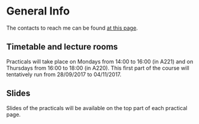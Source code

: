 
# General Info

The contacts to reach me can be found [at this page](http://www.fmach.it/CRI/info-generali/organizzazione/Biologia-computazionale/BIANCO-LUCA).

## Timetable and lecture rooms

Practicals will take place on Mondays from 14:00 to 16:00 (in A221) and on Thursdays from 16:00 to 18:00 (in A220). This first part of the course will
tentatively run from 28/09/2017 to 04/11/2017.

## Slides

Slides of the practicals will be available on the top part of each practical page.

